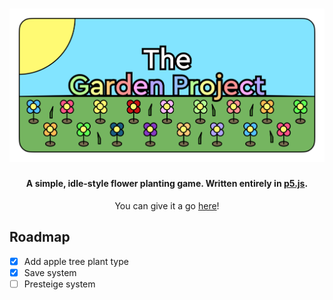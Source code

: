 <h1 align="center"><img src="assets/sprites/Banner.png"/></h1>
<h4 align="center">A simple, idle-style flower planting game. Written entirely in <a href="http://p5js.org">p5.js</a>.</h4>
<p align="center">You can give it a go <a href="https://squigglesdev.github.io/Garden-Project">here</a>!</p>

## Roadmap
- [x] Add apple tree plant type
- [x] Save system
- [ ] Presteige system
